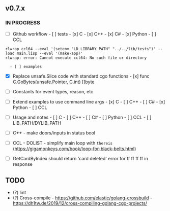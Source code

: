 ## v0.7.x

### IN PROGRESS

- [ ] Github workflow
      - [ ] tests
            - [x] C
            - [x] C++
            - [x] C#
            - [x] Python
            - [ ] CCL
```
rlwrap ccl64 --eval '(setenv "LD_LIBRARY_PATH" "../../lib/tests")' --load main.lisp --eval '(make-app)' 
rlwrap: error: Cannot execute ccl64: No such file or directory
```
      - [ ] examples

- [x] Replace unsafe.Slice code with standard cgo functions
      - [x] func C.GoBytes(unsafe.Pointer, C.int) []byte

- [ ] Constants for event types, reason, etc

- [ ] Extend examples to use command line args
      - [x] C
      - [ ] C++
      - [ ] C#
      - [x] Python
      - [ ] CCL
  
- [ ] Usage and notes
      - [ ] C
      - [ ] C++
      - [ ] C#
      - [ ] Python
      - [ ] CCL
      - [ ] LIB_PATH/DYLIB_PATH

- [ ] C++ 
      - make doors/inputs in status bool
- [ ] CCL
      - DOLIST
      - simplify main loop with `thereis` (https://gigamonkeys.com/book/loop-for-black-belts.html)

- [ ] GetCardByIndex should return 'card deleted' error for ff ff ff ff in response

## TODO

- (?) lint
- (?) Cross-compile
      - https://github.com/elastic/golang-crossbuild
      - https://dh1tw.de/2019/12/cross-compiling-golang-cgo-projects/


